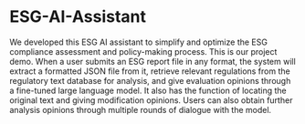 # ESG-AI-Assistant

We developed this ESG AI assistant to simplify and optimize the ESG compliance assessment and policy-making process. This is our project demo.
When a user submits an ESG report file in any format, the system will extract a formatted JSON file from it, retrieve relevant regulations from the regulatory text database for analysis, and give evaluation opinions through a fine-tuned large language model. It also has the function of locating the original text and giving modification opinions. Users can also obtain further analysis opinions through multiple rounds of dialogue with the model.
